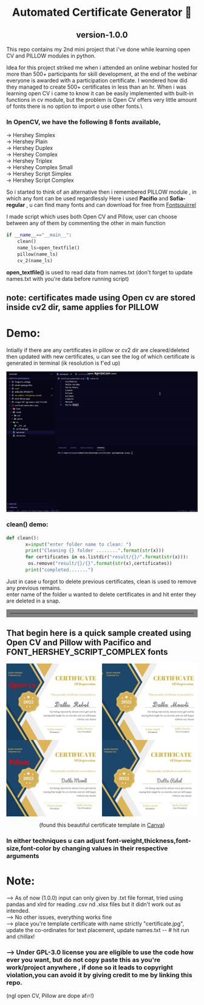 <h1 align="center">Automated Certificate Generator 📜</h1>
<h2 align="center">version-1.0.0</h2>
This repo contains my 2nd mini project that i've done while learning open CV and PILLOW modules in python.

Idea for this project striked me when i attended an online webinar hosted for more than 500+ participants for skill development,
at the end of the webinar everyone is awarded with a participation certificate. I wondered how did they managed to create 500+ certificates in less than an hr.
When i was learning open CV i came to know it can be easily implemented with built-in functions in cv module, but the problem is Open CV offers very little amount of fonts
there is no option to import o use other fonts.\
### In OpenCV, we have the following 8 fonts available,
-> Hershey Simplex\
-> Hershey Plain\
-> Hershey Duplex\
-> Hershey Complex\
-> Hershey Triplex\
-> Hershey Complex Small\
-> Hershey Script Simplex\
-> Hershey Script Complex

So i started to think of an alternative then i remembered PILLOW module , in which any font can be used regardlessly
Here i used <b>Pacifio</b> and <b>Sofia-regular</b> , u can find many fonts and can download for free from <a href='https://www.fontsquirrel.com/fonts/list/popular'>Fontsquirrel</a>

I made script which uses both Open CV and Pillow, user can choose between any of them by commenting the other in main function

```python
if __name__=="__main__":
    clean()
    name_ls=open_textfile()
    pillow(name_ls)
    cv_2(name_ls)
```
<b>open_textfile()</b> is used to read data from names.txt (don't forget to update names.txt with you're data before running script)

## note: certificates made using Open cv are stored inside cv2 dir, same applies for PILLOW

# Demo:
Intially if there are any certificates in pillow or cv2 dir are cleared/deleted then updated with new certificates, u can see the log of which certificate is generated in terminal (ik resolution is f'ed up)
<p align="center"><img src="preview.gif" align="center"></p>

### clean() demo:
```python
def clean():
       x=input("enter folder name to clean: ")
       print("Cleaning {} folder ........".format(str(x)))
       for certificates in os.listdir("result/{}/".format(str(x))):
        os.remove("result/{}/{}".format(str(x),certificates))
       print("completed.......")
```
Just in case u forgot to delete previous certificates, clean is used to remove any previous remains.\
enter name of the folder u wanted to delete certificates in and hit enter they are deleted in a snap.
<hr style="border:10px solid grey"> </hr>

## That begin here is a quick sample created using Open CV and Pillow with Pacifico and FONT_HERSHEY_SCRIPT_COMPLEX fonts
<p align="center"><img src="preview-1.jpg" align="center"></p>
<p align="center">(found this beautiful certificate template in <a href='https://www.canva.com/design/play?type=TACTmE1fsnQ&template=EAExdwsjPiw&category=tACZCk6N0I4&schema=web-2&locale=en'>Canva</a>)</p>

### In either techniques u can adjust font-weight,thickness,font-size,font-color by changing values in their respective arguments

# Note:
--> As of now (1.0.0) input can only given by .txt file format, tried using pandas and xlrd for reading .csv nd .xlsx files but it didn't work out as intended.\
--> No other issues, everything works fine\
--> place you're template certificate with name strictly "certificate.jpg", update the co-ordinates for text placement, update names.txt -- # hit run and chillax! 
### --> Under GPL-3.0 license you are eligible to use the code how ever you want, but do not copy paste this as you're work/project anywhere , if done so it leads to copyright violation,you can avoid it by giving credit to me by linking this repo.

(ngl open CV, Pillow are dope af🔥!)
